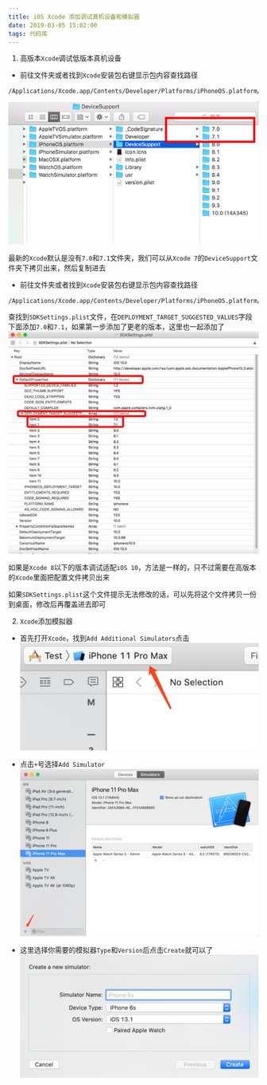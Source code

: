 ```yaml
---
title: iOS Xcode 添加调试真机设备和模拟器
date: 2019-03-05 15:02:00
tags: 代码库
---
```


1. 高版本`Xcode`调试低版本真机设备
* 前往文件夹或者找到`Xcode`安装包右键显示包内容查找路径
```
/Applications/Xcode.app/Contents/Developer/Platforms/iPhoneOS.platform/DeviceSupport
```

![](https://raw.githubusercontent.com/Gsl201600/PicGoImg/master/img/2019.03.05.01.png)

最新的`Xcode`默认是没有`7.0`和`7.1`文件夹，我们可以从`Xcode 7`的`DeviceSupport`文件夹下拷贝出来，然后复制进去

* 前往文件夹或者找到`Xcode`安装包右键显示包内容查找路径
```
/Applications/Xcode.app/Contents/Developer/Platforms/iPhoneOS.platform/Developer/SDKs/iPhoneOS.sdk/SDKSettings.plist
```
查找到`SDKSettings.plist`文件，在`DEPLOYMENT_TARGET_SUGGESTED_VALUES`字段下面添加`7.0`和`7.1`，如果第一步添加了更老的版本，这里也一起添加了
![SDKSettingPlist](https://raw.githubusercontent.com/Gsl201600/PicGoImg/master/img/2019.03.05.02.jpg)

如果是`Xcode 8`以下的版本调试适配`iOS 10`，方法是一样的，只不过需要在高版本的`Xcode`里面把配置文件拷贝出来

如果`SDKSettings.plist`这个文件提示无法修改的话，可以先将这个文件拷贝一份到桌面，修改后再覆盖进去即可

2. `Xcode`添加模拟器
* 首先打开`Xcode`，找到`Add Additional Simulators`点击
![](https://raw.githubusercontent.com/Gsl201600/PicGoImg/master/img/2019.03.05.03.png)

* 点击`+`号选择`Add Simulator`
![](https://raw.githubusercontent.com/Gsl201600/PicGoImg/master/img/2019.03.05.04.png)

* 这里选择你需要的模拟器`Type`和`Version`后点击`Create`就可以了
![](https://raw.githubusercontent.com/Gsl201600/PicGoImg/master/img/2019.03.05.05.png)
